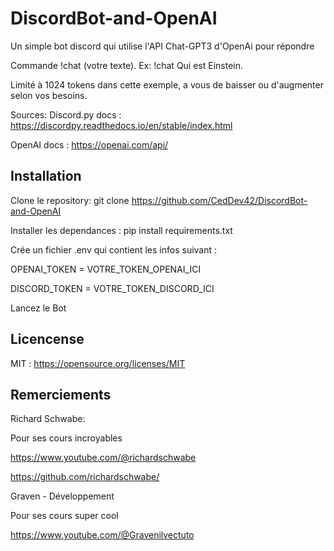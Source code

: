 # DiscordBot-and-OpenAI

Un simple bot discord qui utilise l'API Chat-GPT3 d'OpenAi pour répondre

Commande !chat (votre texte). Ex: !chat Qui est Einstein.

Limité à 1024 tokens dans cette exemple, a vous de baisser ou d'augmenter selon vos besoins.

Sources:
  Discord.py docs : https://discordpy.readthedocs.io/en/stable/index.html
  
  OpenAI docs : https://openai.com/api/

## Installation

Clone le repository: git clone https://github.com/CedDev42/DiscordBot-and-OpenAI

Installer les dependances : pip install requirements.txt

Crée un fichier .env qui contient les infos suivant :

OPENAI_TOKEN = VOTRE_TOKEN_OPENAI_ICI

DISCORD_TOKEN = VOTRE_TOKEN_DISCORD_ICI

Lancez le Bot

## Licencense

MIT : https://opensource.org/licenses/MIT

## Remerciements


Richard Schwabe:

Pour ses cours incroyables

https://www.youtube.com/@richardschwabe

https://github.com/richardschwabe/

Graven - Développement

Pour ses cours super cool

https://www.youtube.com/@Gravenilvectuto

